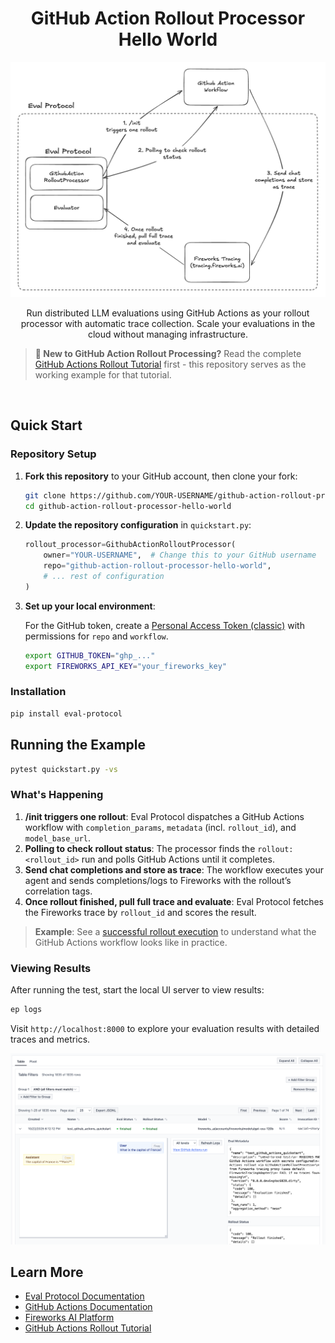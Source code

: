 <h1 align="center">GitHub Action Rollout Processor Hello World</h1>

<p align="center">
  <img alt="GitHub Action Rollout Processor Flow" src="assets/github-action-rollout-processor.png">
</p>

<p align="center">
    Run distributed LLM evaluations using GitHub Actions as your rollout processor with automatic trace collection. Scale your evaluations in the cloud without managing infrastructure.
</p>

> **📖 New to GitHub Action Rollout Processing?** Read the complete [GitHub Actions Rollout Tutorial](https://evalprotocol.io/tutorial/github-actions-rollout) first - this repository serves as the working example for that tutorial.

<br/>

## Quick Start

### Repository Setup

1. **Fork this repository** to your GitHub account, then clone your fork:
   ```bash
   git clone https://github.com/YOUR-USERNAME/github-action-rollout-processor-hello-world.git
   cd github-action-rollout-processor-hello-world
   ```

2. **Update the repository configuration** in `quickstart.py`:
   ```python
   rollout_processor=GithubActionRolloutProcessor(
       owner="YOUR-USERNAME",  # Change this to your GitHub username
       repo="github-action-rollout-processor-hello-world",
       # ... rest of configuration
   )
   ```

3. **Set up your local environment**:
   
   For the GitHub token, create a [Personal Access Token (classic)](https://docs.github.com/en/authentication/keeping-your-account-and-data-secure/managing-your-personal-access-tokens#personal-access-tokens-classic) with permissions for `repo` and `workflow`.
   
   ```bash
   export GITHUB_TOKEN="ghp_..."
   export FIREWORKS_API_KEY="your_fireworks_key"
   ```

### Installation

```bash
pip install eval-protocol
```

## Running the Example

```bash
pytest quickstart.py -vs
```

### What's Happening

1. **/init triggers one rollout**: Eval Protocol dispatches a GitHub Actions workflow with `completion_params`, `metadata` (incl. `rollout_id`), and `model_base_url`.
2. **Polling to check rollout status**: The processor finds the `rollout:<rollout_id>` run and polls GitHub Actions until it completes.
3. **Send chat completions and store as trace**: The workflow executes your agent and sends completions/logs to Fireworks with the rollout’s correlation tags.
4. **Once rollout finished, pull full trace and evaluate**: Eval Protocol fetches the Fireworks trace by `rollout_id` and scores the result.

> **Example**: See a [successful rollout execution](https://github.com/eval-protocol/github-action-rollout-processor-hello-world/actions/runs/18734437289) to understand what the GitHub Actions workflow looks like in practice.

### Viewing Results

After running the test, start the local UI server to view results:

```bash
ep logs
```

Visit `http://localhost:8000` to explore your evaluation results with detailed traces and metrics.

<p align="center">
  <img alt="GitHub Action Rollout Processor EP Logs" src="assets/ep-logs.png">
</p>

## Learn More

- [Eval Protocol Documentation](https://evalprotocol.io/introduction)
- [GitHub Actions Documentation](https://docs.github.com/en/actions)
- [Fireworks AI Platform](https://fireworks.ai)
- [GitHub Actions Rollout Tutorial](https://evalprotocol.io/tutorial/github-actions-rollout)
